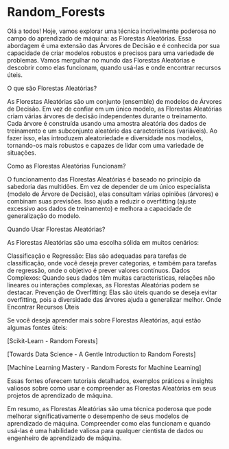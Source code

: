 ﻿# Random_Forests

Olá a todos! Hoje, vamos explorar uma técnica incrivelmente poderosa no campo do aprendizado de máquina: as Florestas Aleatórias. Essa abordagem é uma extensão das Árvores de Decisão e é conhecida por sua capacidade de criar modelos robustos e precisos para uma variedade de problemas. Vamos mergulhar no mundo das Florestas Aleatórias e descobrir como elas funcionam, quando usá-las e onde encontrar recursos úteis.

O que são Florestas Aleatórias?

As Florestas Aleatórias são um conjunto (ensemble) de modelos de Árvores de Decisão. Em vez de confiar em um único modelo, as Florestas Aleatórias criam várias árvores de decisão independentes durante o treinamento. Cada árvore é construída usando uma amostra aleatória dos dados de treinamento e um subconjunto aleatório das características (variáveis). Ao fazer isso, elas introduzem aleatoriedade e diversidade nos modelos, tornando-os mais robustos e capazes de lidar com uma variedade de situações.

Como as Florestas Aleatórias Funcionam?

O funcionamento das Florestas Aleatórias é baseado no princípio da sabedoria das multidões. Em vez de depender de um único especialista (modelo de Árvore de Decisão), elas consultam várias opiniões (árvores) e combinam suas previsões. Isso ajuda a reduzir o overfitting (ajuste excessivo aos dados de treinamento) e melhora a capacidade de generalização do modelo.

Quando Usar Florestas Aleatórias?

As Florestas Aleatórias são uma escolha sólida em muitos cenários:

Classificação e Regressão: Elas são adequadas para tarefas de classificação, onde você deseja prever categorias, e também para tarefas de regressão, onde o objetivo é prever valores contínuos.
Dados Complexos: Quando seus dados têm muitas características, relações não lineares ou interações complexas, as Florestas Aleatórias podem se destacar.
Prevenção de Overfitting: Elas são úteis quando se deseja evitar overfitting, pois a diversidade das árvores ajuda a generalizar melhor.
Onde Encontrar Recursos Úteis

Se você deseja aprender mais sobre Florestas Aleatórias, aqui estão algumas fontes úteis:

[Scikit-Learn - Random Forests]

[Towards Data Science - A Gentle Introduction to Random Forests]

[Machine Learning Mastery - Random Forests for Machine Learning]

Essas fontes oferecem tutoriais detalhados, exemplos práticos e insights valiosos sobre como usar e compreender as Florestas Aleatórias em seus projetos de aprendizado de máquina.

Em resumo, as Florestas Aleatórias são uma técnica poderosa que pode melhorar significativamente o desempenho de seus modelos de aprendizado de máquina. Compreender como elas funcionam e quando usá-las é uma habilidade valiosa para qualquer cientista de dados ou engenheiro de aprendizado de máquina.
